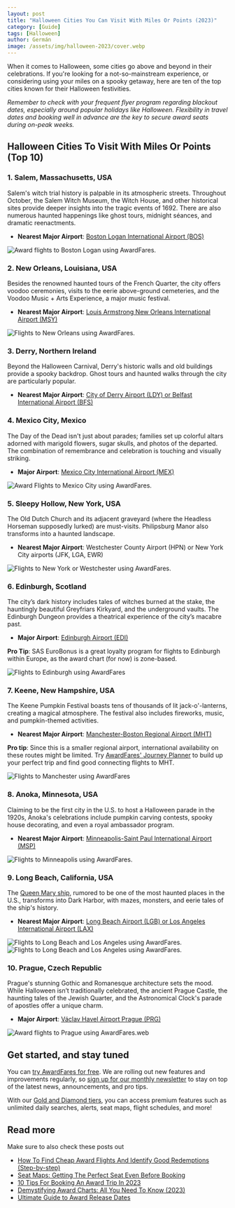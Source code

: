 ```yaml
---
layout: post
title: "Halloween Cities You Can Visit With Miles Or Points (2023)"
category: [Guide]
tags: [Halloween]
author: Germán
image: /assets/img/halloween-2023/cover.webp
---
```


When it comes to Halloween, some cities go above and beyond in their celebrations. If you're looking for a not-so-mainstream experience, or considering using your miles on a spooky getaway, here are ten of the top cities known for their Halloween festivities.

*Remember to check with your frequent flyer program regarding blackout dates, especially around popular holidays like Halloween. Flexibility in travel dates and booking well in advance are the key to secure award seats during on-peak weeks.*

## Halloween Cities To Visit With Miles Or Points (Top 10) 

### 1. Salem, Massachusetts, USA

Salem's witch trial history is palpable in its atmospheric streets. Throughout October, the Salem Witch Museum, the Witch House, and other historical sites provide deeper insights into the tragic events of 1692. There are also numerous haunted happenings like ghost tours, midnight séances, and dramatic reenactments.

* **Nearest Major Airport**: [Boston Logan International Airport (BOS)](https://awardfares.com/search?zone:Europe.BOS.)

<img src="../assets/img/halloween-2023/bos-map.webp" alt="Award flights to Boston Logan using AwardFares." />

### 2. New Orleans, Louisiana, USA

Besides the renowned haunted tours of the French Quarter, the city offers voodoo ceremonies, visits to the eerie above-ground cemeteries, and the Voodoo Music + Arts Experience, a major music festival.

* **Nearest Major Airport**: [Louis Armstrong New Orleans International Airport (MSY)](https://awardfares.com/search?.MSY.)

<img src="../assets/img/halloween-2023/msy.webp" alt="Flights to New Orleans using AwardFares." />

### 3. Derry, Northern Ireland

Beyond the Halloween Carnival, Derry's historic walls and old buildings provide a spooky backdrop. Ghost tours and haunted walks through the city are particularly popular.

* **Nearest Major Airport**: [City of Derry Airport (LDY) or Belfast International Airport (BFS)](https://awardfares.com/search?.LDY,BFS.)

### 4. Mexico City, Mexico

The Day of the Dead isn't just about parades; families set up colorful altars adorned with marigold flowers, sugar skulls, and photos of the departed. The combination of remembrance and celebration is touching and visually striking.

* **Major Airport**: [Mexico City International Airport (MEX)](https://awardfares.com/search?.MEX.)

<img src="../assets/img/halloween-2023/mex.webp" alt="Award Flights to Mexico City using AwardFares." />

### 5. Sleepy Hollow, New York, USA

The Old Dutch Church and its adjacent graveyard (where the Headless Horseman supposedly lurked) are must-visits. Philipsburg Manor also transforms into a haunted landscape.

* **Nearest Major Airport**: Westchester County Airport (HPN) or New York City airports (JFK, LGA, EWR)

<img src="../assets/img/halloween-2023/hpn.webp" alt="Flights to New York or Westchester using AwardFares." />

### 6. Edinburgh, Scotland

The city’s dark history includes tales of witches burned at the stake, the hauntingly beautiful Greyfriars Kirkyard, and the underground vaults. The Edinburgh Dungeon provides a theatrical experience of the city’s macabre past.

* **Major Airport**: [Edinburgh Airport (EDI)](https://awardfares.com/search?.EDI.)

**Pro Tip**: SAS EuroBonus is a great loyalty program for flights to Edinburgh within Europe, as the award chart (for now) is zone-based.

<img src="../assets/img/halloween-2023/edi.webp" alt="Flights to Edinburgh using AwardFares" />

### 7. Keene, New Hampshire, USA

The Keene Pumpkin Festival boasts tens of thousands of lit jack-o'-lanterns, creating a magical atmosphere. The festival also includes fireworks, music, and pumpkin-themed activities.

* **Nearest Major Airport**: [Manchester-Boston Regional Airport (MHT)](https://awardfares.com/search?.MHT.)


**Pro tip**: Since this is a smaller regional airport, international availability on these routes might be limited. Try [AwardFares' Journey Planner](https://blog.awardfares.com/journey-planner/) to build up your perfect trip and find good connecting flights to MHT.

<img src="../assets/img/halloween-2023/mht-planner.webp" alt="Flights to Manchester using AwardFares" />

### 8. Anoka, Minnesota, USA

Claiming to be the first city in the U.S. to host a Halloween parade in the 1920s, Anoka's celebrations include pumpkin carving contests, spooky house decorating, and even a royal ambassador program.

* **Nearest Major Airport**: [Minneapolis-Saint Paul International Airport (MSP)](https://awardfares.com/search?.MSP.)

<img src="../assets/img/halloween-2023/msp.webp" alt="Flights to Minneapolis using AwardFares." />

### 9. Long Beach, California, USA

The [Queen Mary ship](https://queenmary.com/), rumored to be one of the most haunted places in the U.S., transforms into Dark Harbor, with mazes, monsters, and eerie tales of the ship's history.

* **Nearest Major Airport**: [Long Beach Airport (LGB) or Los Angeles International Airport (LAX)](https://awardfares.com/search?.LAX,LGB.)

<img src="../assets/img/halloween-2023/lax.webp" alt="Flights to Long Beach and Los Angeles using AwardFares." />

<img src="../assets/img/halloween-2023/lax-2.webp" alt="Flights to Long Beach and Los Angeles using AwardFares." />

### 10. Prague, Czech Republic

Prague's stunning Gothic and Romanesque architecture sets the mood. While Halloween isn’t traditionally celebrated, the ancient Prague Castle, the haunting tales of the Jewish Quarter, and the Astronomical Clock's parade of apostles offer a unique charm.

* **Major Airport**: [Václav Havel Airport Prague (PRG)](https://awardfares.com/search?.PRG.)

<img src="../assets/img/halloween-2023/prg.webp" alt="Award flights to Prague using AwardFares.web" />

## Get started, and stay tuned

You can [try AwardFares for free](https://awardfares.com/). We are rolling out new features and improvements regularly, so [sign up for our monthly newsletter](https://awardfares.com/newsletter) to stay on top of the latest news, announcements, and pro tips.

With our [Gold and Diamond tiers](https://awardfares.com/pricing), you can access premium features such as unlimited daily searches, alerts, seat maps, flight schedules, and more!

## Read more

Make sure to also check these posts out

- [How To Find Cheap Award Flights And Identify Good Redemptions (Step-by-step)](https://blog.awardfares.com/how-to-find-cheap-award-flights/)
- [Seat Maps: Getting The Perfect Seat Even Before Booking](https://blog.awardfares.com/seatmaps-guide/)
- [10 Tips For Booking An Award Trip In 2023](https://blog.awardfares.com/award-trip-tips/)
- [Demystifying Award Charts: All You Need To Know (2023)](https://blog.awardfares.com/demystifying-award-charts/)
- [Ultimate Guide to Award Release Dates](https://blog.awardfares.com/ultimate-guide-to-award-release-dates)